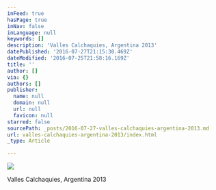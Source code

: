 ```yaml
---
inFeed: true
hasPage: true
inNav: false
inLanguage: null
keywords: []
description: 'Valles Calchaquies, Argentina 2013'
datePublished: '2016-07-27T21:15:30.469Z'
dateModified: '2016-07-25T21:58:16.169Z'
title: ''
author: []
via: {}
authors: []
publisher:
  name: null
  domain: null
  url: null
  favicon: null
starred: false
sourcePath: _posts/2016-07-27-valles-calchaquies-argentina-2013.md
url: valles-calchaquies-argentina-2013/index.html
_type: Article

---
```

![](https://the-grid-user-content.s3-us-west-2.amazonaws.com/c8507e5d-de51-4a4e-9602-859004cbc111.jpg)

Valles Calchaquies, Argentina 2013